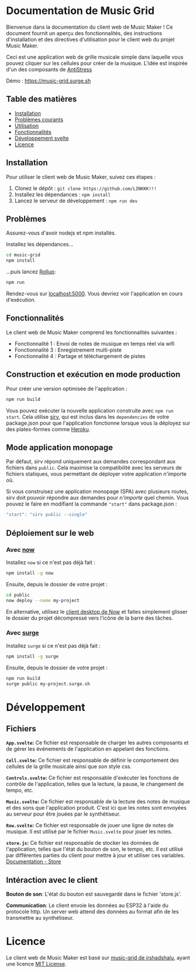 # Documentation de Music Grid

Bienvenue dans la documentation du client web de Music Maker ! Ce document fournit un aperçu des fonctionnalités, des instructions d'installation et des directives d'utilisation pour le client web du projet Music Maker.

Ceci est une application web de grille musicale simple dans laquelle vous pouvez cliquer sur les cellules pour créer de la musique. L'idée est inspirée d'un des composants de [AntiStress](https://play.google.com/store/apps/details?id=com.JindoBlu.Antistress&hl=fr)

Démo : https://music-grid.surge.sh

## Table des matières

- [Installation](#installation)
- [Problèmes courants](#Problèmes)
- [Utilisation](#Fonctionnalités)
- [Fonctionnalités](#fonctionnalités)
- [Développement svelte](#développement)
- [Licence](#licence)

## Installation

Pour utiliser le client web de Music Maker, suivez ces étapes :

1. Clonez le dépôt : `git clone https://github.com/LINKKK!!!`
2. Installez les dépendances : `npm install`
3. Lancez le serveur de développement : `npm run dev`

## Problèmes

Assurez-vous d'avoir nodejs et npm installés.

Installez les dépendances...

```bash
cd music-grid
npm install
```

...puis lancez [Rollup](https://rollupjs.org):

```bash
npm run
```

Rendez-vous sur [localhost:5000](http://localhost:5000). Vous devriez voir l'application en cours d'exécution.

## Fonctionnalités

Le client web de Music Maker comprend les fonctionnalités suivantes :

- Fonctionnalité 1 : Envoi de notes de musique en temps réel via wifi
- Fonctionnalité 3 : Enregistrement multi-piste
- Fonctionnalité 4 : Partage et téléchargement de pistes

## Construction et exécution en mode production

Pour créer une version optimisée de l'application :

```bash
npm run build
```

Vous pouvez exécuter la nouvelle application construite avec `npm run start`. Cela utilise [sirv](https://github.com/lukeed/sirv), qui est inclus dans les `dependencies` de votre package.json pour que l'application fonctionne lorsque vous la déployez sur des plates-formes comme [Heroku](https://heroku.com).

## Mode application monopage

Par défaut, sirv répond uniquement aux demandes correspondant aux fichiers dans `public`. Cela maximise la compatibilité avec les serveurs de fichiers statiques, vous permettant de déployer votre application n'importe où.

Si vous construisez une application monopage (SPA) avec plusieurs routes, sirv doit pouvoir répondre aux demandes pour *n'importe* quel chemin. Vous pouvez le faire en modifiant la commande `"start"` dans package.json :

```js
"start": "sirv public --single"
```

## Déploiement sur le web

### Avec [now](https://zeit.co/now)

Installez `now` si ce n'est pas déjà fait :

```bash
npm install -g now
```

Ensuite, depuis le dossier de votre projet :

```bash
cd public
now deploy --name my-project
```

En alternative, utilisez le [client desktop de Now](https://zeit.co/download) et faites simplement glisser le dossier du projet décompressé vers l'icône de la barre des tâches.

### Avec [surge](https://surge.sh/)

Installez `surge` si ce n'est pas déjà fait :

```bash
npm install -g surge
```

Ensuite, depuis le dossier de votre projet :

```bash
npm run build
surge public my-project.surge.sh
```

# Développement
## Fichiers
<b>```App.svelte```:</b> Ce fichier est responsable de charger les autres composants et de gérer les événements de l'application en appelant des fonctions.

<b>```Cell.svelte```:</b> Ce fichier est responsable de définir le comportement des cellules de la grille musicale ainsi que son style css.

<b>```Controls.svelte```:</b> Ce fichier est responsable d'exécuter les fonctions de contrôle de l'application, telles que la lecture, la pause, le changement de tempo, etc.

<b>```Music.svelte```:</b> Ce fichier est responsable de la lecture des notes de musique et des sons que l'application produit. C'est ici que les notes sont envoyées au serveur pour être jouées par le synthétiseur.

<b>```Row.svelte```:</b> Ce fichier est responsable de jouer une ligne de notes de musique. Il est utilisé par le fichier ```Music.svelte``` pour jouer les notes.

<b>```store.js```:</b> Ce fichier est responsable de stocker les données de l'application, telles que l'état du bouton de son, le tempo, etc. Il est utilisé par différentes parties du client pour mettre à jour et utiliser ces variables. [Documentation - Store](https://svelte.dev/docs/svelte-store)

## Intéraction avec le client

<b>Bouton de son</b>: L'état du bouton est sauvegardé dans le fichier 'store.js'.

<b>Communication</b>: Le client envoie les données au ESP32 à l'aide du protocole http. Un server web attend des données au format afin de les transmettre au synthétiseur.

# Licence

Le client web de Music Maker est basé sur [music-grid de irshadshalu](https://github.com/irshadshalu/music-grid), ayant une licence [MIT License](/music-grid/LICENSE).
